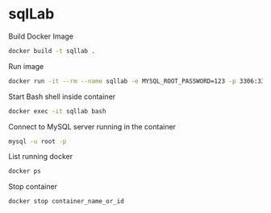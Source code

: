 # sqlLab

Build Docker Image
```bash
docker build -t sqllab .
```

Run image
```bash
docker run -it --rm --name sqllab -e MYSQL_ROOT_PASSWORD=123 -p 3306:3306 sqllab
```

Start Bash shell inside container 
```bash
docker exec -it sqllab bash
```

Connect to MySQL server running in the container
```bash
mysql -u root -p
```

List running docker
```bash
docker ps
```

Stop container
```bash
docker stop container_name_or_id
```

